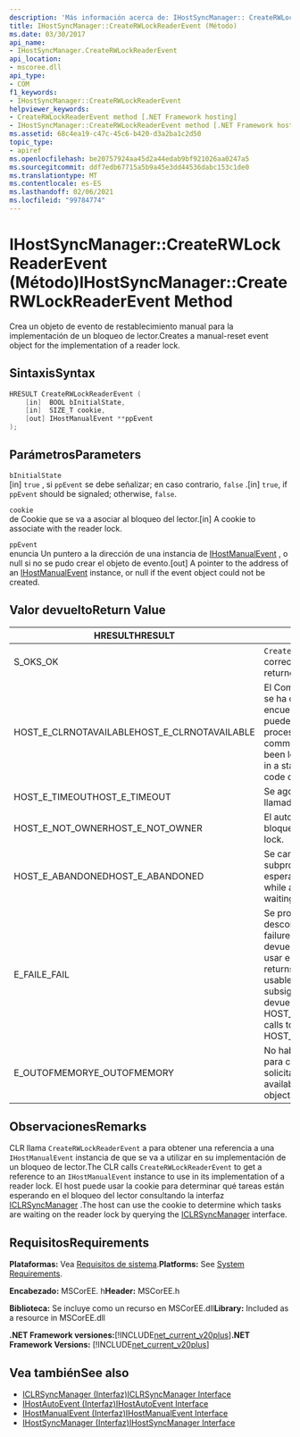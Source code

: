 ```yaml
---
description: 'Más información acerca de: IHostSyncManager:: CreateRWLockReaderEvent ((método)'
title: IHostSyncManager::CreateRWLockReaderEvent (Método)
ms.date: 03/30/2017
api_name:
- IHostSyncManager.CreateRWLockReaderEvent
api_location:
- mscoree.dll
api_type:
- COM
f1_keywords:
- IHostSyncManager::CreateRWLockReaderEvent
helpviewer_keywords:
- CreateRWLockReaderEvent method [.NET Framework hosting]
- IHostSyncManager::CreateRWLockReaderEvent method [.NET Framework hosting]
ms.assetid: 68c4ea19-c47c-45c6-b420-d3a2ba1c2d50
topic_type:
- apiref
ms.openlocfilehash: be20757924aa45d2a44edab9bf921026aa0247a5
ms.sourcegitcommit: ddf7edb67715a5b9a45e3dd44536dabc153c1de0
ms.translationtype: MT
ms.contentlocale: es-ES
ms.lasthandoff: 02/06/2021
ms.locfileid: "99784774"
---
```

# <a name="ihostsyncmanagercreaterwlockreaderevent-method"></a><span data-ttu-id="04d01-103">IHostSyncManager::CreateRWLockReaderEvent (Método)</span><span class="sxs-lookup"><span data-stu-id="04d01-103">IHostSyncManager::CreateRWLockReaderEvent Method</span></span>

<span data-ttu-id="04d01-104">Crea un objeto de evento de restablecimiento manual para la implementación de un bloqueo de lector.</span><span class="sxs-lookup"><span data-stu-id="04d01-104">Creates a manual-reset event object for the implementation of a reader lock.</span></span>  
  
## <a name="syntax"></a><span data-ttu-id="04d01-105">Sintaxis</span><span class="sxs-lookup"><span data-stu-id="04d01-105">Syntax</span></span>  
  
```cpp  
HRESULT CreateRWLockReaderEvent (  
    [in]  BOOL bInitialState,  
    [in]  SIZE_T cookie,  
    [out] IHostManualEvent **ppEvent  
);  
```  
  
## <a name="parameters"></a><span data-ttu-id="04d01-106">Parámetros</span><span class="sxs-lookup"><span data-stu-id="04d01-106">Parameters</span></span>  

 `bInitialState`  
 <span data-ttu-id="04d01-107">[in] `true` , si `ppEvent` se debe señalizar; en caso contrario, `false` .</span><span class="sxs-lookup"><span data-stu-id="04d01-107">[in] `true`, if `ppEvent` should be signaled; otherwise, `false`.</span></span>  
  
 `cookie`  
 <span data-ttu-id="04d01-108">de Cookie que se va a asociar al bloqueo del lector.</span><span class="sxs-lookup"><span data-stu-id="04d01-108">[in] A cookie to associate with the reader lock.</span></span>  
  
 `ppEvent`  
 <span data-ttu-id="04d01-109">enuncia Un puntero a la dirección de una instancia de [IHostManualEvent](ihostmanualevent-interface.md) , o null si no se pudo crear el objeto de evento.</span><span class="sxs-lookup"><span data-stu-id="04d01-109">[out] A pointer to the address of an [IHostManualEvent](ihostmanualevent-interface.md) instance, or null if the event object could not be created.</span></span>  
  
## <a name="return-value"></a><span data-ttu-id="04d01-110">Valor devuelto</span><span class="sxs-lookup"><span data-stu-id="04d01-110">Return Value</span></span>  
  
|<span data-ttu-id="04d01-111">HRESULT</span><span class="sxs-lookup"><span data-stu-id="04d01-111">HRESULT</span></span>|<span data-ttu-id="04d01-112">Descripción</span><span class="sxs-lookup"><span data-stu-id="04d01-112">Description</span></span>|  
|-------------|-----------------|  
|<span data-ttu-id="04d01-113">S_OK</span><span class="sxs-lookup"><span data-stu-id="04d01-113">S_OK</span></span>|<span data-ttu-id="04d01-114">`CreateRWLockReaderEvent` se devolvió correctamente.</span><span class="sxs-lookup"><span data-stu-id="04d01-114">`CreateRWLockReaderEvent` returned successfully.</span></span>|  
|<span data-ttu-id="04d01-115">HOST_E_CLRNOTAVAILABLE</span><span class="sxs-lookup"><span data-stu-id="04d01-115">HOST_E_CLRNOTAVAILABLE</span></span>|<span data-ttu-id="04d01-116">El Common Language Runtime (CLR) no se ha cargado en un proceso o el CLR se encuentra en un estado en el que no puede ejecutar código administrado ni procesar la llamada correctamente.</span><span class="sxs-lookup"><span data-stu-id="04d01-116">The common language runtime (CLR) has not been loaded into a process, or the CLR is in a state in which it cannot run managed code or process the call successfully.</span></span>|  
|<span data-ttu-id="04d01-117">HOST_E_TIMEOUT</span><span class="sxs-lookup"><span data-stu-id="04d01-117">HOST_E_TIMEOUT</span></span>|<span data-ttu-id="04d01-118">Se agotó el tiempo de espera de la llamada.</span><span class="sxs-lookup"><span data-stu-id="04d01-118">The call timed out.</span></span>|  
|<span data-ttu-id="04d01-119">HOST_E_NOT_OWNER</span><span class="sxs-lookup"><span data-stu-id="04d01-119">HOST_E_NOT_OWNER</span></span>|<span data-ttu-id="04d01-120">El autor de la llamada no posee el bloqueo.</span><span class="sxs-lookup"><span data-stu-id="04d01-120">The caller does not own the lock.</span></span>|  
|<span data-ttu-id="04d01-121">HOST_E_ABANDONED</span><span class="sxs-lookup"><span data-stu-id="04d01-121">HOST_E_ABANDONED</span></span>|<span data-ttu-id="04d01-122">Se canceló un evento mientras un subproceso o fibra bloqueados estaba esperando en él.</span><span class="sxs-lookup"><span data-stu-id="04d01-122">An event was canceled while a blocked thread or fiber was waiting on it.</span></span>|  
|<span data-ttu-id="04d01-123">E_FAIL</span><span class="sxs-lookup"><span data-stu-id="04d01-123">E_FAIL</span></span>|<span data-ttu-id="04d01-124">Se produjo un error grave desconocido.</span><span class="sxs-lookup"><span data-stu-id="04d01-124">An unknown catastrophic failure occurred.</span></span> <span data-ttu-id="04d01-125">Cuando un método devuelve E_FAIL, CLR ya no se puede usar en el proceso.</span><span class="sxs-lookup"><span data-stu-id="04d01-125">When a method returns E_FAIL, the CLR is no longer usable within the process.</span></span> <span data-ttu-id="04d01-126">Las llamadas subsiguientes a métodos de hospedaje devuelven HOST_E_CLRNOTAVAILABLE.</span><span class="sxs-lookup"><span data-stu-id="04d01-126">Subsequent calls to hosting methods return HOST_E_CLRNOTAVAILABLE.</span></span>|  
|<span data-ttu-id="04d01-127">E_OUTOFMEMORY</span><span class="sxs-lookup"><span data-stu-id="04d01-127">E_OUTOFMEMORY</span></span>|<span data-ttu-id="04d01-128">No había suficiente memoria disponible para crear el objeto de evento solicitado.</span><span class="sxs-lookup"><span data-stu-id="04d01-128">Not enough memory was available to create the requested event object.</span></span>|  
  
## <a name="remarks"></a><span data-ttu-id="04d01-129">Observaciones</span><span class="sxs-lookup"><span data-stu-id="04d01-129">Remarks</span></span>  

 <span data-ttu-id="04d01-130">CLR llama `CreateRWLockReaderEvent` a para obtener una referencia a una `IHostManualEvent` instancia de que se va a utilizar en su implementación de un bloqueo de lector.</span><span class="sxs-lookup"><span data-stu-id="04d01-130">The CLR calls `CreateRWLockReaderEvent` to get a reference to an `IHostManualEvent` instance to use in its implementation of a reader lock.</span></span> <span data-ttu-id="04d01-131">El host puede usar la cookie para determinar qué tareas están esperando en el bloqueo del lector consultando la interfaz [ICLRSyncManager](iclrsyncmanager-interface.md) .</span><span class="sxs-lookup"><span data-stu-id="04d01-131">The host can use the cookie to determine which tasks are waiting on the reader lock by querying the [ICLRSyncManager](iclrsyncmanager-interface.md) interface.</span></span>  
  
## <a name="requirements"></a><span data-ttu-id="04d01-132">Requisitos</span><span class="sxs-lookup"><span data-stu-id="04d01-132">Requirements</span></span>  

 <span data-ttu-id="04d01-133">**Plataformas:** Vea [Requisitos de sistema](../../get-started/system-requirements.md).</span><span class="sxs-lookup"><span data-stu-id="04d01-133">**Platforms:** See [System Requirements](../../get-started/system-requirements.md).</span></span>  
  
 <span data-ttu-id="04d01-134">**Encabezado:** MSCorEE. h</span><span class="sxs-lookup"><span data-stu-id="04d01-134">**Header:** MSCorEE.h</span></span>  
  
 <span data-ttu-id="04d01-135">**Biblioteca:** Se incluye como un recurso en MSCorEE.dll</span><span class="sxs-lookup"><span data-stu-id="04d01-135">**Library:** Included as a resource in MSCorEE.dll</span></span>  
  
 <span data-ttu-id="04d01-136">**.NET Framework versiones:**[!INCLUDE[net_current_v20plus](../../../../includes/net-current-v20plus-md.md)]</span><span class="sxs-lookup"><span data-stu-id="04d01-136">**.NET Framework Versions:** [!INCLUDE[net_current_v20plus](../../../../includes/net-current-v20plus-md.md)]</span></span>  
  
## <a name="see-also"></a><span data-ttu-id="04d01-137">Vea también</span><span class="sxs-lookup"><span data-stu-id="04d01-137">See also</span></span>

- [<span data-ttu-id="04d01-138">ICLRSyncManager (Interfaz)</span><span class="sxs-lookup"><span data-stu-id="04d01-138">ICLRSyncManager Interface</span></span>](iclrsyncmanager-interface.md)
- [<span data-ttu-id="04d01-139">IHostAutoEvent (Interfaz)</span><span class="sxs-lookup"><span data-stu-id="04d01-139">IHostAutoEvent Interface</span></span>](ihostautoevent-interface.md)
- [<span data-ttu-id="04d01-140">IHostManualEvent (Interfaz)</span><span class="sxs-lookup"><span data-stu-id="04d01-140">IHostManualEvent Interface</span></span>](ihostmanualevent-interface.md)
- [<span data-ttu-id="04d01-141">IHostSyncManager (Interfaz)</span><span class="sxs-lookup"><span data-stu-id="04d01-141">IHostSyncManager Interface</span></span>](ihostsyncmanager-interface.md)
